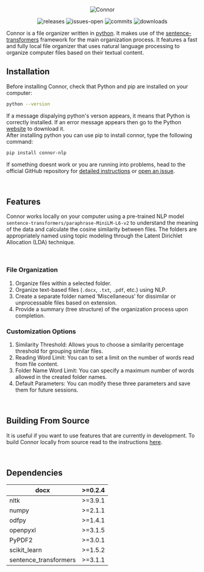 <div align="center">

<img src="https://github.com/user-attachments/assets/2987085a-2e8c-4185-9b02-672ba687ca4b" alt="Connor">

![releases](https://img.shields.io/github/v/release/ycatsh/connor?color=507591&labelColor=1d1e1f&style=flat)
![issues-open](https://img.shields.io/github/issues/ycatsh/connor?color=507591&labelColor=1d1e1f&style=flat)
![commits](https://img.shields.io/github/downloads/ycatsh/connor/latest?color=507591&labelColor=1d1e1f&style=flat)
![downloads](https://img.shields.io/github/stars/ycatsh/connor?color=507591&labelColor=1d1e1f&style=flat)

</div>

Connor is a file organizer written in [python](https://www.python.org/). It makes use of the [sentence-transformers](https://sbert.net/) framework for the main organization process. It features a fast and fully local file organizer that uses natural language processing to organize computer files based on their textual content.

## Installation
Before installing Connor, check that Python and pip are installed on your computer:
```bash
python --version
```
If a message dispalying python's verson appears, it means that Python is correctly installed. If an error message appears then go to the Python [website](https://www.python.org/downloads/) to download it.  
After installing python you can use pip to install connor, type the following command:
```bash
pip install connor-nlp
```
If something doesnt work or you are running into problems, head to the official GitHub repository for [detailed instructions](https://github.com/ycatsh/connor#installation) or [open an issue](https://github.com/ycatsh/connor/issues).

<br>

## Features
Connor works locally on your computer using a pre-trained NLP model `sentence-transformers/paraphrase-MiniLM-L6-v2` to understand the meaning of the data and calculate the cosine similarity between files. The folders are appropriately named using topic modeling through the Latent Dirichlet Allocation (LDA) technique.

<br>

### File Organization
1. Organize files within a selected folder.
2. Organize text-based files (`.docx`, `.txt`, `.pdf`, etc.) using NLP.
3. Create a separate folder named ‘Miscellaneous’ for dissimilar or unprocessable files based on extension.
4. Provide a summary (tree structure) of the organization process upon completion.

### Customization Options
1. Similarity Threshold: Allows yous to choose a similarity percentage threshold for grouping similar files.
2. Reading Word Limit: You can to set a limit on the number of words read from file content.
3. Folder Name Word Limit: You can specify a maximum number of words allowed in the created folder names.
4. Default Parameters: You can modify these three parameters and save them for future sessions.

<br>

## Building From Source
It is useful if you want to use features that are currently in development. To build Connor locally from source read to the instructions [here](https://github.com/ycatsh/connor#source).

<br>

## Dependencies
| docx         | >=0.2.4  |
|--------------|----------|
| nltk         | >=3.9.1  |
| numpy        | >=2.1.1  |
| odfpy        | >=1.4.1  |
| openpyxl     | >=3.1.5  |
| PyPDF2       | >=3.0.1  |
| scikit_learn | >=1.5.2  |
| sentence_transformers | >=3.1.1  |